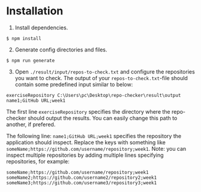 # Installation
1. Install dependencies.
```
$ npm install
```
2. Generate config directories and files.
```
$ npm run generate
```
3. Open `./result/input/repos-to-check.txt` and configure the repositories you want to check.
The output of your `repos-to-check.txt`-file should contain some predefined input similar to below:
```
exerciseRepository C:\Users\pc\Desktop\repo-checker\result\output
name1;GitHub URL;week1
```
The first line `exerciseRepository` specifies the directory where the repo-checker should output the results. You can easily change this path to another, if prefered.

The following line: `name1;GitHub URL;week1` specifies the repository the application should inspect. Replace the keys with something like `someName;https://github.com/username/repository;week1`. Note: you can inspect multiple repositories by adding multiple lines specifying repositories, for example:
```
someName;https://github.com/username/repository;week1
someName2;https://github.com/username2/repository2;week1
someName3;https://github.com/username3/repository3;week1
```